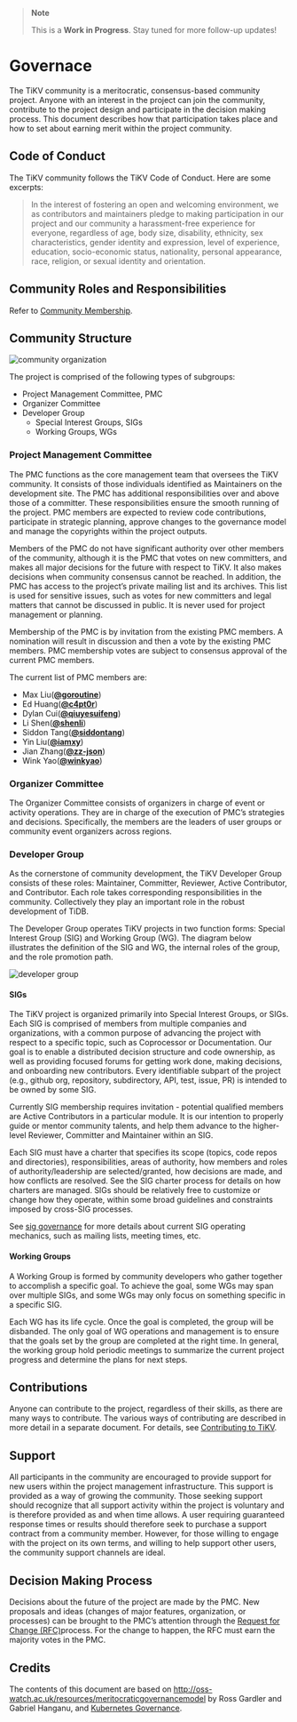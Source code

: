 > **Note**
>
> This is a **Work in Progress**. Stay tuned for more follow-up updates!

# Governace

The TiKV community is a meritocratic, consensus-based community project. Anyone with an interest in the project can join the community, contribute to the project design and participate in the decision making process. This document describes how that participation takes place and how to set about earning merit within the project community.

## Code of Conduct

The TiKV community follows the TiKV Code of Conduct. Here are some excerpts:

> In the interest of fostering an open and welcoming environment, we as contributors and maintainers pledge to making participation in our project and our community a harassment-free experience for everyone, regardless of age, body size, disability, ethnicity, sex characteristics, gender identity and expression, level of experience, education, socio-economic status, nationality, personal appearance, race, religion, or sexual identity and orientation.

## Community Roles and Responsibilities

Refer to [Community Membership](community-membership.md).

## Community Structure

![community organization](/media/governace/community_organization.png)

The project is comprised of the following types of subgroups:

- Project Management Committee, PMC
- Organizer Committee
- Developer Group
    - Special Interest Groups, SIGs
    - Working Groups, WGs

### Project Management Committee

The PMC functions as the core management team that oversees the TiKV community. It consists of those individuals identified as Maintainers on the development site. The PMC has additional responsibilities over and above those of a committer. These responsibilities ensure the smooth running of the project. PMC members are expected to review code contributions, participate in strategic planning, approve changes to the governance model and manage the copyrights within the project outputs.

Members of the PMC do not have significant authority over other members of the community, although it is the PMC that votes on new committers, and makes all major decisions for the future with respect to TiKV. It also makes decisions when community consensus cannot be reached. In addition, the PMC has access to the project’s private mailing list and its archives. This list is used for sensitive issues, such as votes for new committers and legal matters that cannot be discussed in public. It is never used for project management or planning.

Membership of the PMC is by invitation from the existing PMC members. A nomination will result in discussion and then a vote by the existing PMC members. PMC membership votes are subject to consensus approval of the current PMC members.

The current list of PMC members are:

- Max Liu(**[@goroutine](https://github.com/ngaut/)**)
- Ed Huang(**[@c4pt0r](https://github.com/c4pt0r)**)
- Dylan Cui(**[@qiuyesuifeng](https://github.com/qiuyesuifeng)**)
- Li Shen(**[@shenli](https://github.com/shenli)**)
- Siddon Tang(**[@siddontang](https://github.com/siddontang)**)
- Yin Liu(**[@iamxy](https://github.com/iamxy)**)
- Jian Zhang(**[@zz-json](https://github.com/zz-jason)**)
- Wink Yao(**[@winkyao](https://github.com/winkyao)**)

### Organizer Committee

The Organizer Committee consists of organizers in charge of event or activity operations. They are in charge of the execution of PMC’s strategies and decisions. Specifically, the members are the leaders of user groups or community event organizers across regions.

### Developer Group

As the cornerstone of community development, the TiKV Developer Group consists of these roles: Maintainer, Committer, Reviewer, Active Contributor, and Contributor. Each role takes corresponding responsibilities in the community. Collectively they play an important role in the robust development of TiDB.

The Developer Group operates TiKV projects in two function forms: Special Interest Group (SIG) and Working Group (WG). The diagram below illustrates the definition of the SIG and WG, the internal roles of the group, and the role promotion path.

![developer group](/media/governace/developer_group.png)

#### SIGs

The TiKV project is organized primarily into Special Interest Groups, or SIGs. Each SIG is comprised of members from multiple companies and organizations, with a common purpose of advancing the project with respect to a specific topic, such as Coprocessor or Documentation. Our goal is to enable a distributed decision structure and code ownership, as well as providing focused forums for getting work done, making decisions, and onboarding new contributors. Every identifiable subpart of the project (e.g., github org, repository, subdirectory, API, test, issue, PR) is intended to be owned by some SIG.

Currently SIG membership requires invitation - potential qualified members are Active Contributors in a particular module. It is our intention to properly guide or mentor community talents, and help them advance to the higher-level Reviewer, Committer and Maintainer within an SIG.

Each SIG must have a charter that specifies its scope (topics, code repos and directories), responsibilities, areas of authority, how members and roles of authority/leadership are selected/granted, how decisions are made, and how conflicts are resolved. See the SIG charter process for details on how charters are managed. SIGs should be relatively free to customize or change how they operate, within some broad guidelines and constraints imposed by cross-SIG processes.

See [sig governance](../sig-governace/sig-governace.md) for more details about current SIG operating mechanics, such as mailing lists, meeting times, etc.

#### Working Groups

A Working Group is formed by community developers who gather together to accomplish a specific goal. To achieve the goal, some WGs may span over multiple SIGs, and some WGs may only focus on something specific in a specific SIG.

Each WG has its life cycle. Once the goal is completed, the group will be disbanded. The only goal of WG operations and management is to ensure that the goals set by the group are completed at the right time. In general, the working group hold periodic meetings to summarize the current project progress and determine the plans for next steps.

## Contributions

Anyone can contribute to the project, regardless of their skills, as there are many ways to contribute. The various ways of contributing are described in more detail in a separate document. For details, see [Contributing to TiKV](https://github.com/tikv/tikv/blob/master/CONTRIBUTING.md).

## Support

All participants in the community are encouraged to provide support for new users within the project management infrastructure. This support is provided as a way of growing the community. Those seeking support should recognize that all support activity within the project is voluntary and is therefore provided as and when time allows. A user requiring guaranteed response times or results should therefore seek to purchase a support contract from a community member. However, for those willing to engage with the project on its own terms, and willing to help support other users, the community support channels are ideal.

## Decision Making Process

Decisions about the future of the project are made by the PMC. New proposals and ideas (changes of major features, organization, or processes) can be brought to the PMC’s attention through the [Request for Change (RFC)](https://github.com/tikv/rfcs)process. For the change to happen, the RFC must earn the majority votes in the PMC.

## Credits

The contents of this document are based on <http://oss-watch.ac.uk/resources/meritocraticgovernancemodel> by Ross Gardler and Gabriel Hanganu, and [Kubernetes Governance](https://github.com/kubernetes/community/blob/master/governance.md).